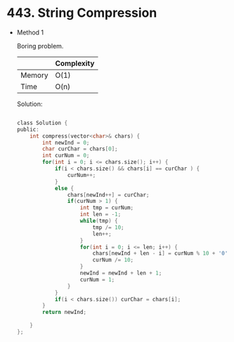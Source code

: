 # 443. String Compression
- Method 1

    Boring problem.

    | |   Complexity  |
    | ----------- | ----------- | 
    |  Memory     | O(1) | 
    |      Time       |  O(n) | 


    Solution:

    ``` h

    class Solution {
    public:
        int compress(vector<char>& chars) {
            int newInd = 0;
            char curChar = chars[0];
            int curNum = 0;
            for(int i = 0; i <= chars.size(); i++) {
                if(i < chars.size() && chars[i] == curChar ) {
                    curNum++;
                }
                else {
                    chars[newInd++] = curChar;
                    if(curNum > 1) {
                        int tmp = curNum;
                        int len = -1;
                        while(tmp) {
                            tmp /= 10;
                            len++;
                        }
                        for(int i = 0; i <= len; i++) {
                            chars[newInd + len - i] = curNum % 10 + '0';
                            curNum /= 10;
                        }
                        newInd = newInd + len + 1;
                        curNum = 1;
                    }
                }
                if(i < chars.size()) curChar = chars[i];
            }
            return newInd;
            
        }
    };

    ```

<!-- - Method 2

    This is another method.

    | |   Complexity  |
    | ----------- | ----------- | 
    |  Memory     | O(n) | 
    |      Time       |  O(n) | 


    Solution:

    ``` h



    ```

- Additional Knowledge:
       
    Here are some additional knowledge.



<br> -->